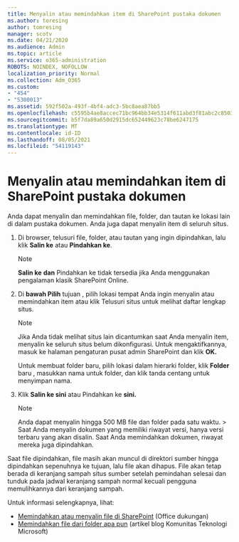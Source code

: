 ```yaml
---
title: Menyalin atau memindahkan item di SharePoint pustaka dokumen
ms.author: toresing
author: tomresing
manager: scotv
ms.date: 04/21/2020
ms.audience: Admin
ms.topic: article
ms.service: o365-administration
ROBOTS: NOINDEX, NOFOLLOW
localization_priority: Normal
ms.collection: Adm_O365
ms.custom:
- "454"
- "5300013"
ms.assetid: 592f502a-493f-4bf4-adc3-5bc8aea87bb5
ms.openlocfilehash: c5595b4ae8accec71bc964bb34e5314f611abd3f81abc2c8503e176389f62045
ms.sourcegitcommit: b5f7da89a650d2915dc652449623c78be6247175
ms.translationtype: MT
ms.contentlocale: id-ID
ms.lasthandoff: 08/05/2021
ms.locfileid: "54119143"
---
```

# <a name="copy-or-move-items-in-a-sharepoint-document-library"></a>Menyalin atau memindahkan item di SharePoint pustaka dokumen

Anda dapat menyalin dan memindahkan file, folder, dan tautan ke lokasi lain di dalam pustaka dokumen. Anda juga dapat menyalin item di seluruh situs. 
  
1. Di browser, telusuri file, folder, atau tautan yang ingin dipindahkan, lalu klik **Salin ke** atau **Pindahkan ke**.

    > [!NOTE]
    > **Salin ke** **dan** Pindahkan ke tidak tersedia jika Anda menggunakan pengalaman klasik SharePoint Online.
  
2. Di **bawah Pilih** tujuan , pilih lokasi tempat Anda ingin  menyalin atau memindahkan item atau klik Telusuri situs untuk melihat daftar lengkap situs.

    > [!NOTE]
    > Jika Anda tidak melihat situs lain dicantumkan saat Anda menyalin item, menyalin ke seluruh situs belum dikonfigurasi. Untuk mengaktifkannya, masuk ke halaman pengaturan pusat admin SharePoint dan klik **OK.**
  
    Untuk membuat folder baru, pilih lokasi dalam hierarki folder, klik **Folder** baru , masukkan nama untuk folder, dan klik tanda centang untuk menyimpan nama.

3. Klik **Salin ke sini** atau Pindahkan ke **sini.**

    > [!NOTE]
    > Anda dapat menyalin hingga 500 MB file dan folder pada satu waktu. > Saat Anda menyalin dokumen yang memiliki riwayat versi, hanya versi terbaru yang akan disalin. Saat Anda memindahkan dokumen, riwayat mereka juga dipindahkan.
  
 Saat file dipindahkan, file masih akan muncul di direktori sumber hingga dipindahkan sepenuhnya ke tujuan, lalu file akan dihapus. File akan tetap berada di keranjang sampah situs sumber setelah pemindahan selesai dan tunduk pada jadwal keranjang sampah normal kecuali pengguna memulihkannya dari keranjang sampah.

Untuk informasi selengkapnya, lihat:

 - [Memindahkan atau menyalin file di SharePoint](https://support.office.com/article/move-or-copy-files-in-sharepoint-00e2f483-4df3-46be-a861-1f5f0c1a87bc) (Office dukungan)
 - [Memindahkan file dari folder apa pun](https://techcommunity.microsoft.com/t5/Microsoft-SharePoint-Blog/Now-move-files-anywhere-in-Office-365-SharePoint-and-OneDrive/ba-p/146973) (artikel blog Komunitas Teknologi Microsoft)  